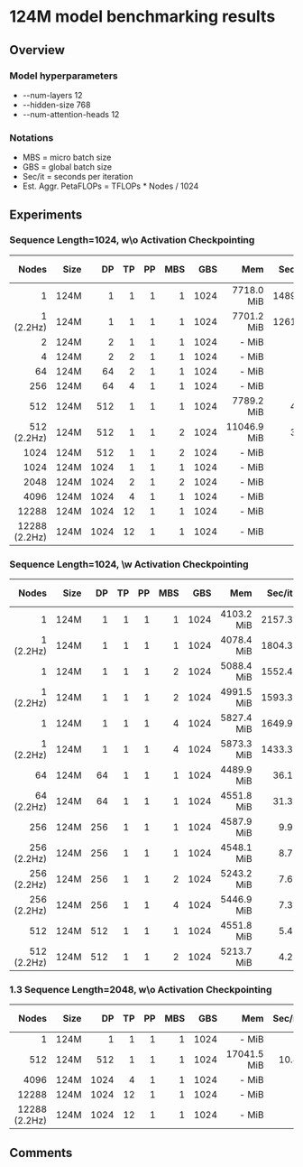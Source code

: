 # 124M model benchmarking results

## Overview
### Model hyperparameters
- --num-layers 12 
- --hidden-size 768 
- --num-attention-heads 12 

### Notations
- MBS = micro batch size
- GBS = global batch size
- Sec/it = seconds per iteration 
- Est. Aggr. PetaFLOPs = TFLOPs * Nodes / 1024

## Experiments

### Sequence Length=1024, w\o Activation Checkpointing
| Nodes | Size | DP | TP | PP | MBS |  GBS | Mem  | Sec/it | TFLOPs |Est. Aggr. PetaFLOPs| Notes |
| ----: | ---: | -: | -: | -: | --: |  --: | ---: | -----: | -----: | ---: | ----: |
|   1 | 124M |1 |  1 |  1 |   1 | 1024 |  7718.0 MiB | 1489.7 | 0.56| 0.0005 |02-15 |
|   1 (2.2Hz) | 124M |1 |  1 |  1 |   1 | 1024| 7701.2 MiB | 1261.2 | 0.66| 0.0006 |02-15 |
|   2 | 124M | 2 |  1 |  1 |   1 | 1024 |  - MiB | - | -| - |- |
|   4 | 124M | 2 |  2 |  1 |   1 | 1024 |  - MiB | - | -| - |- |
|   64 | 124M | 64 |  2 |  1 |   1 | 1024 |  - MiB | - | -| - |- |
|   256 | 124M | 64 |  4 |  1 |   1 | 1024 |  - MiB | - | -| - |- |
| 512 | 124M | 512 |  1 | 1  |   1 | 1024 |7789.2 MiB | 4.2 | 0.38 | 0.19 | 02-15 |
| 512  (2.2Hz)| 124M | 512 |  1 | 1  |   2 | 1024 |11046.9 MiB | 3.2 | 0.50| 0.25 |02-15 |
|  1024 | 124M |512 |  1 | 1  |   2 | 1024 | - MiB | - | -| - |- |
|  1024 | 124M | 1024 |  1 | 1  |   1 | 1024 | - MiB | - | -| - |- |
| 2048 | 124M | 1024 |  2 | 1  |   2 | 1024 | - MiB | - | -| - |- |
| 4096 | 124M | 1024 |  4 | 1  |   1 | 1024 | - MiB | - | -| - |- |
| 12288 | 124M | 1024 |  12 | 1  |   1 | 1024 | - MiB | - | -| - |- |
| 12288 (2.2Hz) | 124M | 1024 |  12 | 1  |   1 | 1024 | - MiB | - | -| - |- |

### Sequence Length=1024, \w Activation Checkpointing
| Nodes | Size | DP | TP | PP | MBS |  GBS | Mem  | Sec/it | TFLOPs* |Est. Aggr. PetaFLOPs| Notes |
| ----: | ---: | -: | -: | -: | --: |  --: | ---: | -----: | -----: | ---: | ----: |
|   1 | 124M |1 |  1 |  1 |   1 | 1024 | 4103.2 MiB | 2157.3 |  0.52 | 0.0005 | 02-15 |
|   1 (2.2Hz) | 124M |1 |  1 |  1 |   1 | 1024 | 4078.4 MiB | 1804.3 |  0.62 | 0.0006 | 02-14 |
|   1 | 124M |1 |  1 |  1 |   2 | 1024 | 5088.4 MiB | 1552.4 |  0.72 | 0.0007 | 02-15  |
|   1 (2.2Hz) | 124M |1 |  1 |  1 |   2 | 1024 |  4991.5 MiB | 1593.3 | 0.70| 0.0007 | 02-15 |
|   1 | 124M |1 |  1 |  1 |   4 | 1024 | 5827.4 MiB | 1649.9 |  0.68 | 0.0007 | 02-15  |
|   1 (2.2Hz) | 124M |1 |  1 |  1 |   4 | 1024 |  5873.3 MiB | 1433.3 | 0.78| 0.0008 | 02-15 |
|   64 | 124M |64 |  1 |  1 |   1 | 1024 | 4489.9 MiB| 36.1 |  0.48 |  0.03 | 02-14 |
|   64 (2.2Hz) | 124M |64 |  1 |  1 |   1 | 1024 | 4551.8 MiB | 31.3 |  0.56 | 0.035 | 02-14 |
|  256 | 124M | 256 |  1 |  1 |   1 | 1024 | 4587.9 MiB | 9.9 | 0.42 | 0.105 | 02-14 |
|  256 (2.2Hz) | 124M | 256 |  1 | 1  |   1 | 1024 | 4548.1 MiB | 8.7 | 0.50| 0.125 |02-15  |
|  256 (2.2Hz) | 124M | 256 |  1 | 1  |   2 | 1024 |5243.2 MiB | 7.6 | 0.57| 0.142 |02-15 |
|  256 (2.2Hz) | 124M | 256 |  1 | 1  |   4 | 1024 | 5446.9 MiB | 7.3 | 0.59| 0.147 |02-15 |
| 512 | 124M | 512 |  1 | 1  |   1 | 1024 |4551.8 MiB | 5.4 | 0.40 | 0.200 | 02-15 |
| 512  (2.2Hz)| 124M | 512 |  1 | 1  |   2 | 1024 |5213.7 MiB | 4.2 | 0.51| 0.255 |02-15 |

### 1.3 Sequence Length=2048, w\o Activation Checkpointing
| Nodes | Size | DP | TP | PP | MBS |  GBS | Mem  | Sec/it | TFLOPs* |Est. Aggr. PetaFLOPs| Notes |
| ----: | ---: | -: | -: | -: | --: |  --: | ---: | -----: | -----: | ---: | ----: |
|   1 | 124M |1 |  1 |  1 |   1 | 1024 |  - MiB | - | -| - |- |
| 512 | 124M | 512 |  1 | 1  |   1 | 1024 |17041.5 MiB | 10.4 | 0.37 | 0.185 | 02-15 |
| 4096 | 124M | 1024 |  4 | 1  |   1 | 1024 | - MiB | - | -| - |- |
| 12288 | 124M | 1024 |  12 | 1  |   1 | 1024 | - MiB | - | -| - |- |
| 12288 (2.2Hz) | 124M | 1024 |  12 | 1  |   1 | 1024 | - MiB | - | -| - |- |



## Comments
